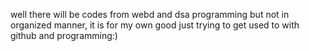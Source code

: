 well there will be codes from webd and dsa programming but not in organized manner, it is for my own good just trying to get used to with github and programming:)
